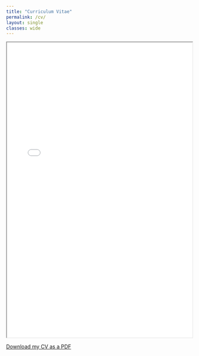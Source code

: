 ```yaml
---
title: "Curriculum Vitae"
permalink: /cv/
layout: single
classes: wide
---
```


<iframe src="/files/junhochoi_cv.pdf" width="100%" height="800px"></iframe>

[Download my CV as a PDF](../files/junhochoi_cv.pdf)
